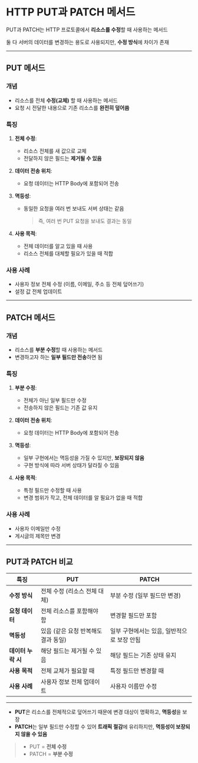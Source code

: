 # HTTP PUT과 PATCH 메서드

PUT과 PATCH는 HTTP 프로토콜에서 **리소스를 수정**할 때 사용하는 메서드

둘 다 서버의 데이터를 변경하는 용도로 사용되지만, **수정 방식**에 차이가 존재

---

## PUT 메서드

### **개념**

* 리소스를 전체 **수정(교체)** 할 때 사용하는 메서드
* 요청 시 전달한 내용으로 기존 리소스를 **완전히 덮어씀**

### **특징**

1. **전체 수정**:

   * 리소스 전체를 새 값으로 교체
   * 전달하지 않은 필드는 **제거될 수 있음**

2. **데이터 전송 위치**:

   * 요청 데이터는 HTTP Body에 포함되어 전송

3. **멱등성**:

   * 동일한 요청을 여러 번 보내도 서버 상태는 같음

     > 즉, 여러 번 PUT 요청을 보내도 결과는 동일

4. **사용 목적**:

   * 전체 데이터를 알고 있을 때 사용
   * 리소스 전체를 대체할 필요가 있을 때 적합

### **사용 사례**

* 사용자 정보 전체 수정 (이름, 이메일, 주소 등 전체 덮어쓰기)
* 설정 값 전체 업데이트

---

## PATCH 메서드

### **개념**

* 리소스를 **부분 수정**할 때 사용하는 메서드
* 변경하고자 하는 **일부 필드만 전송**하면 됨

### **특징**

1. **부분 수정**:

   * 전체가 아닌 일부 필드만 수정
   * 전송하지 않은 필드는 기존 값 유지

2. **데이터 전송 위치**:

   * 요청 데이터는 HTTP Body에 포함되어 전송

3. **멱등성**:

   * 일부 구현에서는 멱등성을 가질 수 있지만, **보장되지 않음**
   * 구현 방식에 따라 서버 상태가 달라질 수 있음

4. **사용 목적**:

   * 특정 필드만 수정할 때 사용
   * 변경 범위가 작고, 전체 데이터를 알 필요가 없을 때 적합

### **사용 사례**

* 사용자 이메일만 수정
* 게시글의 제목만 변경

---

## PUT과 PATCH 비교

| 특징           | PUT                   | PATCH                    |
| ------------ | --------------------- | ------------------------ |
| **수정 방식**    | 전체 수정 (리소스 전체 대체)     | 부분 수정 (일부 필드만 변경)        |
| **요청 데이터**   | 전체 리소스를 포함해야 함        | 변경할 필드만 포함               |
| **멱등성**      | 있음 (같은 요청 반복해도 결과 동일) | 일부 구현에서는 있음, 일반적으로 보장 안됨 |
| **데이터 누락 시** | 해당 필드는 제거될 수 있음       | 해당 필드는 기존 상태 유지          |
| **사용 목적**    | 전체 교체가 필요할 때          | 특정 필드만 변경할 때             |
| **사용 사례**    | 사용자 정보 전체 업데이트        | 사용자 이름만 수정               |

---

* **PUT**은 리소스를 전체적으로 덮어쓰기 때문에 변경 대상이 명확하고, **멱등성**을 보장
* **PATCH**는 일부 필드만 수정할 수 있어 **트래픽 절감**에 유리하지만, **멱등성이 보장되지 않을 수 있음**

> * PUT = **전체 수정**
> * PATCH = **부분 수정**
